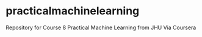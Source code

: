 # practicalmachinelearning
Repository for Course 8 Practical Machine Learning from JHU Via Coursera
